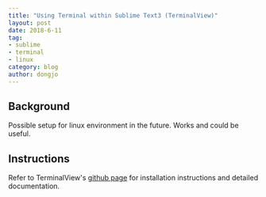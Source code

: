 ```yaml
---
title: "Using Terminal within Sublime Text3 (TerminalView)"
layout: post
date: 2018-6-11
tag:
- sublime
- terminal
- linux
category: blog
author: dongjo
---
```


## Background

Possible setup for linux environment in the future. Works and could be useful.

## Instructions

Refer to TerminalView's <a href="https://github.com/Wramberg/TerminalView">github page</a> for installation instructions and detailed documentation.